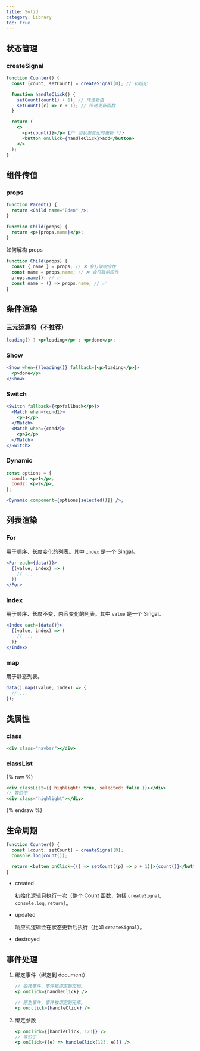 ```yaml
---
title: Solid
category: Library
toc: true
---
```


## 状态管理

### createSignal

```jsx
function Counter() {
  const [count, setCount] = createSignal(0); // 初始化

  function handleClick() {
    setCount(count() + 1); // 传递新值
    setCount((c) => c + 1); // 传递更新函数
  }

  return (
    <>
      <p>{count()}</p> {/* 当状态变化时更新 */}
      <button onClick={handleClick}>add</button>
    </>
  );
}
```

## 组件传值

### props

```jsx
function Parent() {
  return <Child name="Eden" />;
}

function Child(props) {
  return <p>{props.name}</p>;
}
```

如何解构 props

```jsx
function Child(props) {
  const { name } = props; // ❌ 会打破响应性
  const name = props.name; // ❌ 会打破响应性
  props.name(); // ✅
  const name = () => props.name; // ✅
}
```

## 条件渲染

### 三元运算符（不推荐）

```jsx
loading() ? <p>loading</p> : <p>done</p>;
```

### Show

```jsx
<Show when={!loading()} fallback={<p>loading</p>}>
  <p>done</p>
</Show>
```

### Switch

```jsx
<Switch fallback={<p>fallback</p>}>
  <Match when={cond1}>
    <p>1</p>
  </Match>
  <Match when={cond2}>
    <p>2</p>
  </Match>
</Switch>
```

### Dynamic

```jsx
const options = {
  cond1: <p>1</p>,
  cond2: <p>2</p>,
};

<Dynamic component={options[selected()]} />;
```

## 列表渲染

### For

用于顺序、长度变化的列表。其中 `index` 是一个 Singal。

```jsx
<For each={data()}>
  {(value, index) => (
    // ...
  )}
</For>
```

### Index

用于顺序、长度不变，内容变化的列表。其中 `value` 是一个 Singal。

```jsx
<Index each={data()}>
  {(value, index) => (
    // ...
  )}
</Index>
```

### map

用于静态列表。

```jsx
data().map((value, index) => {
  // ...
});
```

## 类属性

### class

```jsx
<div class="navbar"></div>
```

### classList

{% raw %}

```jsx
<div classList={{ highlight: true, selected: false }}></div>
// 等价于
<div class="highlight"></div>
```

{% endraw %}

## 生命周期

```jsx
function Counter() {
  const [count, setCount] = createSignal(0);
  console.log(count());

  return <button onClick={() => setCount((p) => p + 1)}>{count()}</button>;
}
```

- created

  初始化逻辑只执行一次（整个 Count 函数，包括 `createSignal`, `console.log`, `return`）。

- updated

  响应式逻辑会在状态更新后执行（比如 `createSignal`）。

- destroyed

## 事件处理

1. 绑定事件（绑定到 document）

   ```jsx
   // 委托事件，事件被绑定到文档。
   <p onClick={handleClick} />

   // 原生事件，事件被绑定到元素。
   <p on:click={handleClick} />
   ```

2. 绑定参数

   ```jsx
   <p onClick={[handleClick, 123]} />
   // 等价于
   <p onClick={(e) => handleClick(123, e)]} />
   ```
